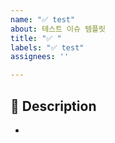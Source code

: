 ```yaml
---
name: "✅ test"
about: 테스트 이슈 템플릿
title: "✅ "
labels: "✅ test"
assignees: ''

---
```


## 📌 Description
-